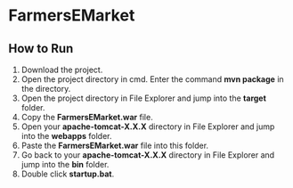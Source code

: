 # FarmersEMarket

## How to Run
1. Download the project.
2. Open the project directory in cmd. Enter the command **mvn package** in the directory.
3. Open the project directory in File Explorer and jump into the **target** folder.
4. Copy the **FarmersEMarket.war** file.
5. Open your **apache-tomcat-X.X.X** directory in File Explorer and jump into the **webapps** folder.
6. Paste the **FarmersEMarket.war** file into this folder.
7. Go back to your **apache-tomcat-X.X.X** directory in File Explorer and jump into the **bin** folder.
8. Double click **startup.bat**.
